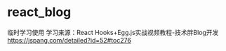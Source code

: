 # react_blog
临时学习使用
学习来源：React Hooks+Egg.js实战视频教程-技术胖Blog开发<a>https://jspang.com/detailed?id=52#toc276</a>
